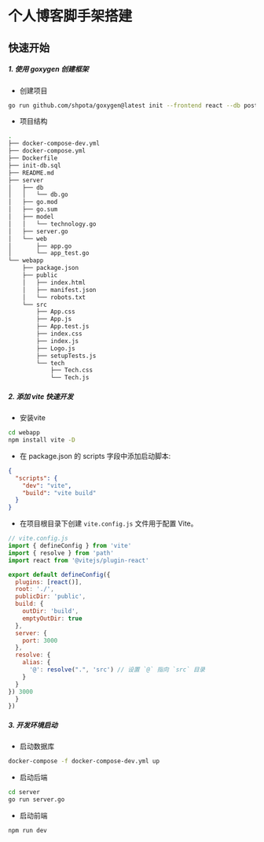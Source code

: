 # 个人博客脚手架搭建

## 快速开始

##### 1. 使用 goxygen 创建框架

- 创建项目

```bash
go run github.com/shpota/goxygen@latest init --frontend react --db postgres lite-blog
```

- 项目结构

```bash
.
├── docker-compose-dev.yml
├── docker-compose.yml
├── Dockerfile
├── init-db.sql
├── README.md
├── server
│   ├── db
│   │   └── db.go
│   ├── go.mod
│   ├── go.sum
│   ├── model
│   │   └── technology.go
│   ├── server.go
│   └── web
│       ├── app.go
│       └── app_test.go
└── webapp
    ├── package.json
    ├── public
    │   ├── index.html
    │   ├── manifest.json
    │   └── robots.txt
    └── src
        ├── App.css
        ├── App.js
        ├── App.test.js
        ├── index.css
        ├── index.js
        ├── Logo.js
        ├── setupTests.js
        └── tech
            ├── Tech.css
            └── Tech.js
```

##### 2. 添加 vite 快速开发

- 安装vite

```bash
cd webapp
npm install vite -D

```

- 在 package.json 的 scripts 字段中添加启动脚本:

```json
{
  "scripts": {
    "dev": "vite",
    "build": "vite build"
  }
}
```

- 在项目根目录下创建 `vite.config.js` 文件用于配置 Vite。

```js
// vite.config.js
import { defineConfig } from 'vite'
import { resolve } from 'path'
import react from '@vitejs/plugin-react'

export default defineConfig({
  plugins: [react()],
  root: './',
  publicDir: 'public',
  build: {
    outDir: 'build',
    emptyOutDir: true
  },
  server: {
    port: 3000
  },
  resolve: {
    alias: {
      '@': resolve(".", 'src') // 设置 `@` 指向 `src` 目录
    }
  }
}) 3000
  }
})
```

##### 3. 开发环境启动

- 启动数据库

```bash
docker-compose -f docker-compose-dev.yml up
```

- 启动后端

```bash
cd server
go run server.go
```

- 启动前端

```bash
npm run dev
```


